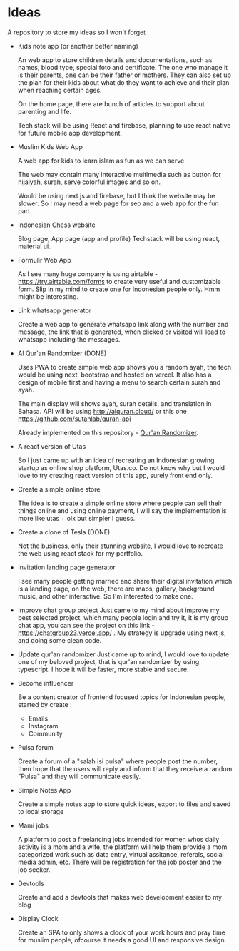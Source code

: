 # Ideas
A repository to store my ideas so I won't forget

- Kids note app (or another better naming)

  An web app to store children details and documentations, such as names, blood type, special foto and certificate.
  The one who manage it is their parents, one can be their father or mothers. They can also set up the plan for their kids about what do they want to achieve and their plan when reaching certain ages.

  On the home page, there are bunch of articles to support about parenting and life.

  Tech stack will be using React and firebase, planning to use react native for future mobile app development.

- Muslim Kids Web App

  A web app for kids to learn islam as fun as we can serve.

  The web may contain many interactive multimedia such as button for hijaiyah, surah, serve colorful images and so on.

  Would be using next js and firebase, but I think the website may be slower. So I may need a web page for seo and a web app for the fun part.

- Indonesian Chess website

  Blog page, App page (app and profile)
  Techstack will be using react, material ui.

- Formulir Web App

  As I see many huge company is using airtable - https://try.airtable.com/forms to create very useful and customizable form. Slip in my mind to create one for Indonesian people only. Hmm might be interesting.

- Link whatsapp generator

  Create a web app to generate whatsapp link along with the number and message, the link that is generated, when clicked or visited will lead to whatsapp including the messages.

- Al Qur'an Randomizer (DONE)

  Uses PWA to create simple web app shows you a random ayah, the tech would be using next, bootstrap and hosted on vercel. It also has a design of mobile first and having a menu to search certain surah and ayah.

  The main display will shows ayah, surah details, and translation in Bahasa. API will be using http://alquran.cloud/ or this one https://github.com/sutanlab/quran-api

  Already implemented on this repository - [Qur'an Randomizer](https://github.com/SamX23/read-random-ayah).

- A react version of Utas

  So I just came up with an idea of recreating an Indonesian growing startup as online shop platform, Utas.co. Do not know why but I would love to try creating react version of this app, surely front end only.

- Create a simple online store

  The idea is to create a simple online store where people can sell their things online and using online payment, I will say the implementation is more like utas + olx but simpler I guess.

- Create a clone of Tesla (DONE)

  Not the business, only their stunning website, I would love to recreate the web using react stack for my portfolio.

- Invitation landing page generator

  I see many people getting married and share their digital invitation which is a landing page, on the web, there are maps, gallery, background music, and other interactive. So I'm interested to make one.
  
- Improve chat group project
  Just came to my mind about improve my best selected project, which many people login and try it, it is my group chat app, you can see the project on this link - https://chatgroup23.vercel.app/ . My strategy is upgrade using next js, and doing some clean code.

- Update qur'an randomizer
 Just came up to mind, I would love to update one of my beloved project, that is qur'an randomizer by using typescript. I hope it will be faster, more stable and secure.

- Become influencer

  Be a content creator of frontend focused topics for Indonesian people, started by create :

  - Emails
  - Instagram
  - Community

- Pulsa forum

  Create a forum of a "salah isi pulsa" where people post the number, then hope that the users will reply and inform that they receive a random "Pulsa" and they will communicate easily.

- Simple Notes App

  Create a simple notes app to store quick ideas, export to files and saved to local storage

- Mami jobs
  
  A platform to post a freelancing jobs intended for women whos daily activity is a mom and a wife, the platform will help them provide a mom categorized work such as data entry, virtual assitance, referals, social media admin, etc. There will be registration for the job poster and the job seeker.

- Devtools

  Create and add a devtools that makes web development easier to my blog

- Display Clock

  Create an SPA to only shows a clock of your work hours and pray time for muslim people, ofcourse it needs a good UI and responsive design
